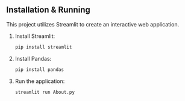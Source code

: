 ## Installation & Running
This project utilizes Streamlit to create an interactive web application.

1. Install Streamlit:
   ```sh
   pip install streamlit
   
2. Install Pandas:
   ```sh
   pip install pandas
   
3. Run the application:
   ```sh
   streamlit run About.py

